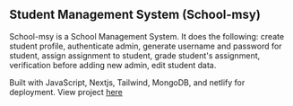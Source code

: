 ## Student Management System (School-msy)
School-msy is a School Management System. It does the following: create student profile, authenticate admin, generate username and password for student, assign assignment to student, grade student's assignment, verification before adding new admin, edit student data.

Built with JavaScript, Nextjs, Tailwind, MongoDB, and netlify for deployment.
View project [here](https://schoolmsy.netlify.app/)
